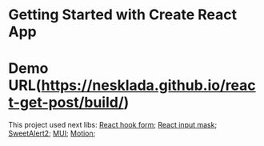 # Getting Started with Create React App

# Demo URL(https://nesklada.github.io/react-get-post/build/)

This project used next libs: 
[React hook form](https://www.npmjs.com/package/react-hook-form);
[React input mask](https://www.npmjs.com/package/react-input-mask);
[SweetAlert2](https://www.npmjs.com/package/sweetalert2);
[MUI](https://mui.com/material-ui/);
[Motion](https://www.framer.com/motion/);

